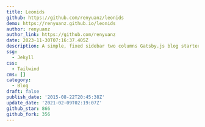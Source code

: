 ```yaml
---
title: Leonids
github: https://github.com/renyuanz/leonids
demo: https://renyuanz.github.io/leonids
author: renyuanz
author_link: https://github.com/renyuanz
date: 2023-11-30T07:16:37.405Z
description: A simple, fixed sidebar two columns Gatsby.js blog starter.
ssg:
  - Jekyll
css:
  - Tailwind
cms: []
category:
  - Blog
draft: false
publish_date: '2015-08-22T20:45:38Z'
update_date: '2021-02-09T02:19:07Z'
github_star: 866
github_fork: 356
---
```

